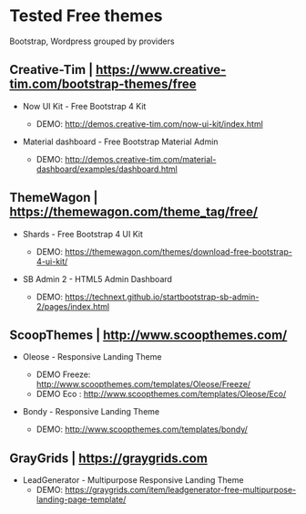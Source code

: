 # Tested Free themes  
Bootstrap, Wordpress grouped by providers

## Creative-Tim | https://www.creative-tim.com/bootstrap-themes/free

* Now UI Kit - Free Bootstrap 4 Kit
    * DEMO: http://demos.creative-tim.com/now-ui-kit/index.html

* Material dashboard - Free Bootstrap Material Admin
    * DEMO: http://demos.creative-tim.com/material-dashboard/examples/dashboard.html

## ThemeWagon | https://themewagon.com/theme_tag/free/

* Shards - Free Bootstrap 4 UI Kit
    * DEMO: https://themewagon.com/themes/download-free-bootstrap-4-ui-kit/

* SB Admin 2 - HTML5 Admin Dashboard
    * DEMO: https://technext.github.io/startbootstrap-sb-admin-2/pages/index.html

## ScoopThemes | http://www.scoopthemes.com/

* Oleose - Responsive Landing Theme
    * DEMO Freeze: http://www.scoopthemes.com/templates/Oleose/Freeze/
    * DEMO Eco   : http://www.scoopthemes.com/templates/Oleose/Eco/

* Bondy - Responsive Landing Theme
    * DEMO: http://www.scoopthemes.com/templates/bondy/


## GrayGrids | https://graygrids.com

* LeadGenerator - Multipurpose Responsive Landing Theme
    * DEMO: https://graygrids.com/item/leadgenerator-free-multipurpose-landing-page-template/

    



